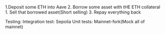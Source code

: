 
1.Deposit some ETH into Aave
2. Borrow some asset with tHE ETH collateral
    1. Sell that borrowed asset(Short selling)
3. Repay everything back

Testing:
Integration test: Sepolia
Unit tests: Mainnet-fork(Mock all of mainnet)
